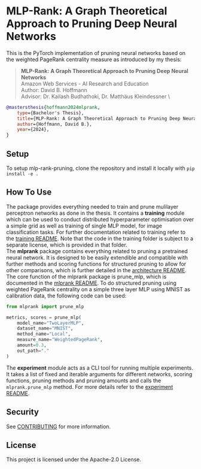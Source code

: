 # MLP-Rank: A Graph Theoretical Approach to Pruning Deep Neural Networks

This is the PyTorch implementation of pruning neural networks based on the weighted PageRank centrality measure as introduced by my thesis:

> **MLP-Rank: A Graph Theoretical Approach to Pruning Deep Neural Networks** \
> Amazon Web Services - AI Research and Education \
> Author: David B. Hoffmann \
> Advisor: Dr. Kailash Budhathoki, Dr. Matthäus Kleindessner \

```bibtex
@mastersthesis{hoffmann2024mlprank,
    type={Bachelor's Thesis},
    title={MLP-Rank: A Graph Theoretical Approach to Pruning Deep Neural Networks},
    author={Hoffmann, David B.},
    year={2024},
}
```

## Setup

To setup mlp-rank-pruning, clone the repository and install it locally with `pip install -e .`

## How To Use

The package provides everything needed to train and prune mulilayer perceptron networks as done in the thesis. It contains a **training** module which can be used to conduct distributed hyperparameter optimisation over a simple grid as well as training of single MLP model, for image classification tasks. For further documentation related to training refer to the [training README](https://gitlab.aws.dev/adavidho/mlp-rank-pruning/-/blob/main/training/README.md?ref_type=heads). Note that the code in the training folder is subject to a separate license, which is provided in that folder. \
The **mlprank** package contains everything related to pruning a pretrained neural network. It is designed to be easily extendible and compatible with further methods and scoring functions for structured pruning to allow for other comparisons, which is further detailed in the [architecture README](https://gitlab.aws.dev/adavidho/mlp-rank-pruning/-/blob/main/mlprank/architectures/README.md?ref_type=heads). The core function of the mlprank package is prune_mlp, which is documented in the [mlprank README](https://gitlab.aws.dev/adavidho/mlp-rank-pruning/-/blob/main/mlprank/README.md?ref_type=heads). To do structured pruning using weighted PageRank centrality on a simple three layer MLP using MNIST as calibration data, the following code can be used: 
```python
from mlprank import prune_mlp

metrics, scores = prune_mlp(
    model_name="TwoLayerMLP",
    dataset_name="MNIST",
    method_name="Local",
    measure_name="WeightedPageRank",
    amount=0.3,
    out_path="."
)
```
The **experiment** module acts as a CLI tool for running multiple experiments. It takes a list of fixed and iterable arguments for different networks, scoring functions, pruning methods and pruning amounts and calls the `mlprank.prune_mlp` method. For more details refer to the [experiment README](https://gitlab.aws.dev/adavidho/mlp-rank-pruning/-/blob/main/experiments/README.md?ref_type=heads). 

## Security

See [CONTRIBUTING](CONTRIBUTING.md#security-issue-notifications) for more information.

## License

This project is licensed under the Apache-2.0 License.

